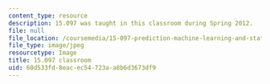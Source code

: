 ```yaml
---
content_type: resource
description: 15.097 was taught in this classroom during Spring 2012.
file: null
file_location: /coursemedia/15-097-prediction-machine-learning-and-statistics-spring-2012/60d533fd8eacec54723aa8b6d3673df9_15.097_classroom.jpg
file_type: image/jpeg
resourcetype: Image
title: 15.097 classroom
uid: 60d533fd-8eac-ec54-723a-a8b6d3673df9
---
```

